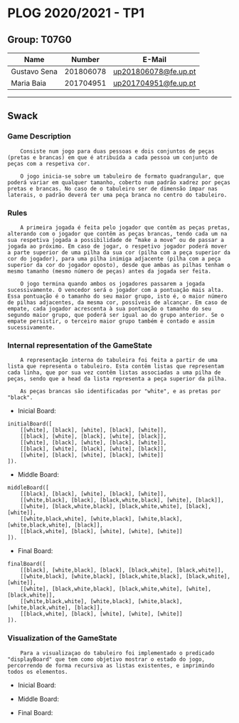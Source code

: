 # PLOG 2020/2021 - TP1

## Group: T07G0

| Name             | Number    | E-Mail              |
| ---------------- | --------- | ------------------- |
| Gustavo Sena     | 201806078 | up201806078@fe.up.pt|
| Maria Baia       | 201704951 | up201704951@fe.up.pt|

----
## ****Swack****

### ****Game Description****
        Consiste num jogo para duas pessoas e dois conjuntos de peças (pretas e brancas) em que é atribuída a cada pessoa um conjunto de peças com a respetiva cor.
    
        O jogo inicia-se sobre um tabuleiro de formato quadrangular, que poderá variar em qualquer tamanho, coberto num padrão xadrez por peças pretas e brancas. No caso de o tabuleiro ser de dimensão ímpar nas laterais, o padrão deverá ter uma peça branca no centro do tabuleiro.

### ****Rules****
        A primeira jogada é feita pelo jogador que contêm as peças pretas, alterando com o jogador que contêm as peças brancas, tendo cada um na sua respetiva jogada a possibilidade de “make a move” ou de passar a jogada ao próximo. Em caso de jogar, o respetivo jogador poderá mover a parte superior de uma pilha da sua cor (pilha com a peça superior da cor do jogador), para uma pilha inimiga adjacente (pilha com a peça superior da cor do jogador oposto), desde que ambas as pilhas tenham o mesmo tamanho (mesmo número de peças) antes da jogada ser feita.

        O jogo termina quando ambos os jogadores passarem a jogada sucessivamente. O vencedor será o jogador com a pontuação mais alta. Essa pontuação é o tamanho do seu maior grupo, isto é, o maior número de pilhas adjacentes, da mesma cor, possíveis de alcançar. Em caso de empate, cada jogador acrescenta à sua pontuação o tamanho do seu segundo maior grupo, que poderá ser igual ao do grupo anterior. Se o empate persistir, o terceiro maior grupo também é contado e assim sucessivamente.



### ****Internal representation of the GameState****

        A representação interna do tabuleira foi feita a partir de uma lista que representa o tabuleiro. Esta contêm listas que representam cada linha, que por sua vez contêm listas associadas a uma pilha de peças, sendo que a head da lista representa a peça superior da pilha.

        As peças brancas são identificadas por "white", e as pretas por "black".

- Inicial Board:
```
initialBoard([
    [[white], [black], [white], [black], [white]], 
    [[black], [white], [black], [white], [black]], 
    [[white], [black], [white], [black], [white]], 
    [[black], [white], [black], [white], [black]], 
    [[white], [black], [white], [black], [white]]
]).
```

- Middle Board:
```
middleBoard([
    [[black], [black], [white], [black], [white]], 
    [[white,black], [black], [black,white,black], [white], [black]], 
    [[white], [black,white,black], [black,white,white], [black], [white]], 
    [[white,black,white], [white,black], [white,black], [white,black,white], [black]], 
    [[black,white], [black], [white], [white], [white]]
]).
```

- Final Board:
```
finalBoard([
    [[black], [white,black], [black], [black,white], [black,white]], 
    [[white,black], [white,black], [black,white,black], [black,white], [white]], 
    [[white], [black,white,black], [black,white,white], [white], [black,white]], 
    [[white,black,white], [white,black], [white,black], [white,black,white], [black]], 
    [[black,white], [black], [white], [white], [white]]
]).
```

### ****Visualization of the GameState****

        Para a visualizaçao do tabuleiro foi implementado o predicado "displayBoard" que tem como objetivo mostrar o estado do jogo, percorrendo de forma recursiva as listas existentes, e imprimindo todos os elementos.

- Inicial Board:

- Middle Board:

- Final Board: